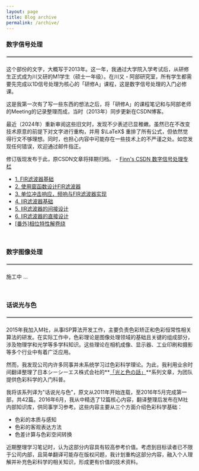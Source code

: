 ```yaml
---
layout: page
title: Blog archive
permalink: /archive/
---
```


### 数字信号处理
<hr style="border: 2px solid #ccc; margin: 20px 0;">
这个部份的文字，大概写于2013年。这一年，我通过大学院入学考试后，从研修生正式成为川又研的M1学生（硕士一年级）。在川又・阿部研究室，所有学生都需要先完成以1D信号处理为核心的「研修A」课程，这是数字信号处理的入门必修课。

这是我第一次有了写一些东西的想法之后，将「研修A」的课程笔记和与阿部老师的Meeting的记录整理而成，当时（2013年）同步更新在CSDN博客。

最近（2024年）重新审阅这些旧文时，发现不少表述已显稚嫩。虽然已在不改变技术原意的前提下对文字进行重构，并用 $\LaTeX$ 重排了所有公式，但依然觉得行文不够理想。同时，也担心内容中可能存在一些技术上的不严谨之处。如您发现任何错误，欢迎通过邮件指正。

修订版现发布于此，原CSDN文章将择期归档。 - [Finn's CSDN 数字信号处理专栏]

[Finn's CSDN 数字信号处理专栏]: https://blog.csdn.net/zhoufan900428/category_1428367.html?spm=1001.2014.3001.5482

<ul>
    <li><a href="{{ site.baseurl }}/2013/05/23/FIR-Filter">1. FIR滤波器基础</a></li>
    <li><a href="{{ site.baseurl }}/2013/05/24/FIR-Filter-Design-1">2. 使用窗函数设计FIR滤波器</a></li>
    <li><a href="{{ site.baseurl }}/2013/05/29/FIR-Filter-Design-2">3. 单位冲击响应，频响与FIR滤波器实现</a></li>
    <li><a href="{{ site.baseurl }}/2013/06/05/IIR-Filter">4. IIR滤波器基础</a></li>
    <li><a href="{{ site.baseurl }}/2013/06/10/IIR-Filter-Design-1">5. IIR滤波器的间接设计</a></li>
    <li><a href="{{ site.baseurl }}/2013/06/11/IIR-Filter-Design-2">6. IIR滤波器的直接设计</a></li>
    <li><a href="{{ site.baseurl }}/2013/06/02/FIR-Filter-Phase-Unwrapping">[番外]相位特性解卷绕</a></li>
</ul>


&nbsp;
### 数字图像处理
<hr style="border: 2px solid #ccc; margin: 20px 0;">

施工中 ... 



&nbsp;
### 话说光与色
<hr style="border: 2px solid #ccc; margin: 20px 0;">
2015年我加入M社，从事ISP算法开发工作，主要负责色彩矫正和色彩恒常性相关算法的研发。在实际工作中，色彩理论是图像处理领域的基础且关键的组成部分，涉及物理学和光学等多学科知识。这些理论在相机成像、显示器、工业印刷和摄影等多个行业中有着广泛应用。

然而，我发现公司内许多同事并未系统学习过色彩科学理论。为此，我利用业余时间翻译整理了日本シーシーエス株式会社的**[「光と色の話」]**系列文章，为团队提供色彩科学的入门科普。

我将该系列译为"话说光与色"，原文从2011年开始连载，至2016年5月完成第一部，共42篇。2016年6月，我从中精选了12篇核心内容，翻译整理后发布在M社内部知识库，供同事学习参考。这些内容主要从三个方面介绍色彩科学基础：
  - 色彩的本质与感知
  - 色彩的客观表达方法
  - 色差计算与色彩空间转换

近期整理学习笔记时，认为这部分内容具有较高参考价值。考虑到目标读者已不限于公司内部，且简单翻译可能存在版权问题，我计划重构这部分内容，融入个人理解并补充色彩科学的相关知识，形成更有价值的技术资料。

[「光と色の話」]: https://www.ccs-inc.co.jp/guide/column/light_color/





